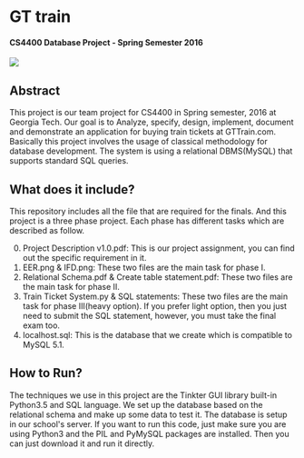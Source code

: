 # GT train
#### CS4400 Database Project - Spring Semester 2016
![](https://github.com/jluo80/niartTG/raw/master/buzzImage.jpg)
## Abstract

This project is our team project for CS4400 in Spring semester, 2016 at Georgia Tech. Our goal is to Analyze, specify, design, implement, document and demonstrate an application for buying train tickets at GTTrain.com. Basically this project involves the usage of classical methodology for database development. The system is using a relational DBMS(MySQL) that supports standard SQL queries.

## What does it include?

This repository includes all the file that are required for the finals. And this project is a three phase project. Each phase has different tasks which are described as follow.

0. Project Description v1.0.pdf: This is our project assignment, you can find out the specific requirement in it.
1. EER.png & IFD.png: These two files are the main task for phase I.
2. Relational Schema.pdf & Create table statement.pdf: These two files are the main task for phase II.
3. Train Ticket System.py & SQL statements: These two files are the main task for phase III(heavy option). If you prefer light option, then you just need to submit the SQL statement, however, you must take the final exam too.
4. localhost.sql: This is the database that we create which is compatible to MySQL 5.1.

## How to Run?

The techniques we use in this project are the Tinkter GUI library built-in Python3.5 and SQL language. We set up the database based on the relational schema and make up some data to test it. The database is setup in our school's server. If you want to run this code, just make sure you are using Python3 and the PIL and PyMySQL packages are installed. Then you can just download it and run it directly.
